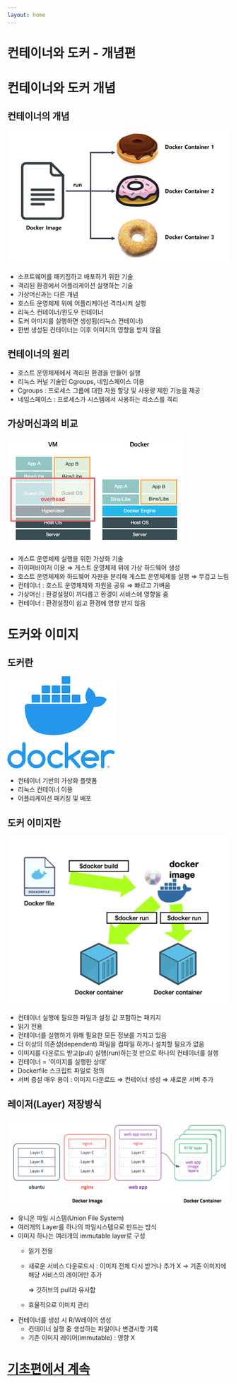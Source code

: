 ```yaml
---
layout: home
---
```


# 컨테이너와 도커 - 개념편

# **컨테이너와 도커 개념**

## **컨테이너의 개념**

![container.png](./img/container.png)

- 소프트웨어를 패키징하고 배포하기 위한 기술
- 격리된 환경에서 어플리케이션 실행하는 기술
- 가상머신과는 다른 개념
- 호스트 운영체제 위에 어플리케이션 격리시켜 실행
- 리눅스 컨테이너/윈도우 컨테이너
- 도커 이미지를 실행하면 생성됨(리눅스 컨테이너)
- 한번 생성된 컨테이너는 이후 이미지의 영향을 받지 않음

## **컨테이너의 원리**

- 호스트 운영체제에서 격리된 환경을 만들어 실행
- 리눅스 커널 기술인 Cgroups, 네임스페이스 이용
- Cgroups : 프로세스 그룹에 대한 자원 할당 및 사용량 제한 기능을 제공
- 네임스페이스 : 프로세스가 시스템에서 사용하는 리소스를 격리

## **가상머신과의 비교**

![dockervsvm.png](./img/dockervsvm.png)

- 게스트 운영체제 실행을 위한 가상화 기술
- 하이퍼바이저 이용 ⇒ 게스트 운영체제 위에 가상 하드웨어 생성
- 호스트 운영체제와 하드웨어 자원을 분리해 게스트 운영체제를 실행 ⇒ 무겁고 느림
- 컨테이너 : 호스트 운영체제와 자원을 공유 ⇒ 빠르고 가벼움
- 가상머신 : 환경설정이 까다롭고 환경이 서비스에 영향을 줌
- 컨테이너 : 환경설정이 쉽고 환경에 영향 받지 않음

# **도커와 이미지**

## **도커란**

![docker.png](./img/docker.png)

- 컨테이너 기반의 가상화 플랫폼
- 리눅스 컨테이너 이용
- 어플리케이션 패키징 및 배포

## **도커 이미지란**

![dockerimage.png](./img/dockerimage.png)

- 컨테이너 실행에 필요한 파일과 설정 값 포함하는 패키지
- 읽기 전용
- 컨테이너를 실행하기 위해 필요한 모든 정보를 가지고 있음
- 더 이상의 의존성(dependent) 파일을 컴파일 하거나 설치할 필요가 없음
- 이미지를 다운로드 받고(pull) 실행(run)하는것 만으로 하나의 컨테이너를 실행
- 컨테이너 = '이미지를 실행한 상태’
- Dockerfile 스크립트 파일로 정의
- 서버 증설 매우 용이 : 이미지 다운로드 ⇒ 컨테이너 생성 ⇒ 새로운 서버 추가

## ****레이저(Layer) 저장방식****

![layersave.png](./img/layersave.png)

- 유니온 파일 시스템(Union File System)
- 여러개의 Layer를 하나의 파일시스템으로 만드는 방식
- 이미지 하나는 여러개의 immutable layer로 구성
    - 읽기 전용
    - 새로운 서비스 다운로드시 : 이미지 전체 다시 받거나 추가 X → 기존 이미지에 해당 서비스의 레이어만 추가
        
        ⇒ 깃허브의 pull과 유사함
        
    - 효율적으로 이미지 관리
- 컨테이너를 생성 시 R/W레이어 생성
    - 컨테이너 실행 중 생성하는 파일이나 변경사항 기록
    - 기존 이미지 레이어(immutable) : 영향 X

# [기초편에서 계속](2023-04-28Container-&-Docker-basic)